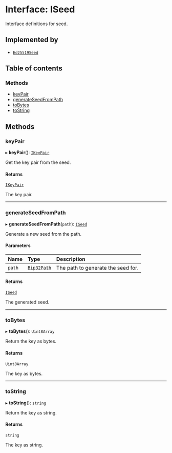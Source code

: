 # Interface: ISeed

Interface definitions for seed.

## Implemented by

- [`Ed25519Seed`](../classes/Ed25519Seed.md)

## Table of contents

### Methods

- [keyPair](ISeed.md#keypair)
- [generateSeedFromPath](ISeed.md#generateseedfrompath)
- [toBytes](ISeed.md#tobytes)
- [toString](ISeed.md#tostring)

## Methods

### keyPair

▸ **keyPair**(): [`IKeyPair`](IKeyPair.md)

Get the key pair from the seed.

#### Returns

[`IKeyPair`](IKeyPair.md)

The key pair.

___

### generateSeedFromPath

▸ **generateSeedFromPath**(`path`): [`ISeed`](ISeed.md)

Generate a new seed from the path.

#### Parameters

| Name | Type | Description |
| :------ | :------ | :------ |
| `path` | [`Bip32Path`](../classes/Bip32Path.md) | The path to generate the seed for. |

#### Returns

[`ISeed`](ISeed.md)

The generated seed.

___

### toBytes

▸ **toBytes**(): `Uint8Array`

Return the key as bytes.

#### Returns

`Uint8Array`

The key as bytes.

___

### toString

▸ **toString**(): `string`

Return the key as string.

#### Returns

`string`

The key as string.
